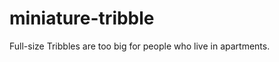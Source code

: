 miniature-tribble
=================

Full-size Tribbles are too big for people who live in apartments.
